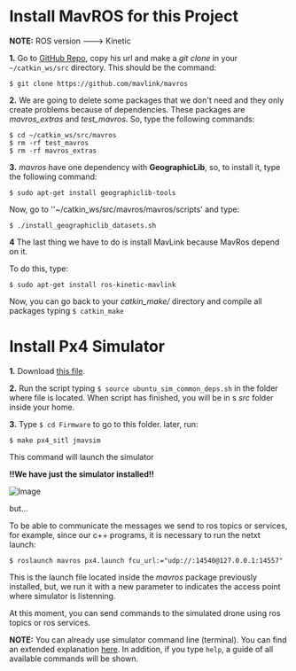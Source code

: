 # Install MavROS for this Project

**NOTE:** ROS version ---> Kinetic

**1.** Go to [GitHub Repo](https://github.com/mavlink/mavros), copy his url and make a *git clone* in your ``~/catkin_ws/src`` directory. This should be the command:
```
$ git clone https://github.com/mavlink/mavros
```

**2.** We are going to delete some packages that we don't need and they only create problems because of dependencies. These packages are *mavros_extras* and *test_mavros*. So, type the following commands:
```
$ cd ~/catkin_ws/src/mavros
$ rm -rf test_mavros
$ rm -rf mavros_extras
```

**3.** *mavros* have one dependency with **GeographicLib**, so, to install it, type the following command:
```
$ sudo apt-get install geographiclib-tools
```
Now, go to ''~/catkin_ws/src/mavros/mavros/scripts' and type:
```
$ ./install_geographiclib_datasets.sh
```

**4** The last thing we have to do is install MavLink because MavRos depend on it.

To do this, type:
```
$ sudo apt-get install ros-kinetic-mavlink
```

Now, you can go back to your *catkin_make/* directory and compile all packages typing ``$ catkin_make``

# Install Px4 Simulator

**1.** Download [this file](https://raw.githubusercontent.com/PX4/Devguide/v1.9.0/build_scripts/ubuntu_sim_common_deps.sh).

**2.** Run the script typing ``$ source ubuntu_sim_common_deps.sh`` in the folder where file is located. When script has finished, you will be in s *src* folder inside your home.

**3.** Type ``$ cd Firmware`` to go to this folder. later, run:

```
$ make px4_sitl jmavsim
```

This command will launch the simulator

**!!We have just the simulator installed!!**

![Image](https://github.com/RoboTech-URJC/Icarus-Project/tree/master/docs/simulator_doc.png)

but...

To be able to communicate the messages we send to ros topics or services, for example, since our c++ programs, it is necessary to run the netxt launch:

```
$ roslaunch mavros px4.launch fcu_url:="udp://:14540@127.0.0.1:14557"
```

This is the launch file located inside the *mavros* package previously installed, but, we run it with a new parameter to indicates the access point where simulator is listenning.

At this moment, you can send commands to the simulated drone using ros topics or ros services.

**NOTE:** You can already use simulator command line (terminal). You can find an extended explanation [here](https://dev.px4.io/v1.9.0/en/setup/building_px4.html). In addition, if you type ``help``, a guide of all available commands will be shown.
